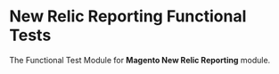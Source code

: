# New Relic Reporting Functional Tests

The Functional Test Module for **Magento New Relic Reporting** module.
